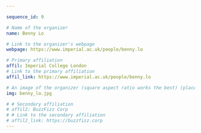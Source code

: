 ```yaml
---

sequence_id: 9

# Name of the organizer
name: Benny Lo

# Link to the organizer's webpage
webpage: https://www.imperial.ac.uk/people/benny.lo

# Primary affiliation
affil: Imperial College London
# Link to the primary affiliation
affil_link: https://www.imperial.ac.uk/people/benny.lo

# An image of the organizer (square aspect ratio works the best) (place in the `assets/img/organizers` directory)
img: benny_lo.jpg

# # Secondary affiliation
# affil2: BuzzFizz Corp
# # Link to the secondary affiliation
# affil2_link: https://buzzfizz.corp
---
```

